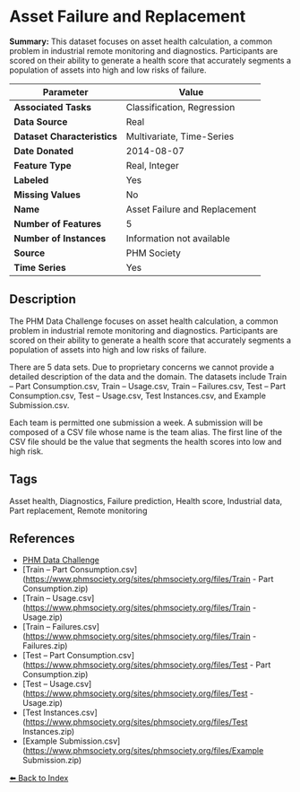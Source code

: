 # Asset Failure and Replacement

**Summary:** This dataset focuses on asset health calculation, a common problem in industrial remote monitoring and diagnostics. Participants are scored on their ability to generate a health score that accurately segments a population of assets into high and low risks of failure.

| Parameter | Value |
| --- | --- |
| **Associated Tasks** | Classification, Regression |
| **Data Source** | Real |
| **Dataset Characteristics** | Multivariate, Time-Series |
| **Date Donated** | 2014-08-07 |
| **Feature Type** | Real, Integer |
| **Labeled** | Yes |
| **Missing Values** | No |
| **Name** | Asset Failure and Replacement |
| **Number of Features** | 5 |
| **Number of Instances** | Information not available |
| **Source** | PHM Society |
| **Time Series** | Yes |

## Description

The PHM Data Challenge focuses on asset health calculation, a common problem in industrial remote monitoring and diagnostics. Participants are scored on their ability to generate a health score that accurately segments a population of assets into high and low risks of failure.

There are 5 data sets. Due to proprietary concerns we cannot provide a detailed description of the data and the domain. The datasets include Train – Part Consumption.csv, Train – Usage.csv, Train – Failures.csv, Test – Part Consumption.csv, Test – Usage.csv, Test Instances.csv, and Example Submission.csv.

Each team is permitted one submission a week. A submission will be composed of a CSV file whose name is the team alias. The first line of the CSV file should be the value that segments the health scores into low and high risk.

## Tags

Asset health, Diagnostics, Failure prediction, Health score, Industrial data, Part replacement, Remote monitoring

## References

- [PHM Data Challenge](https://phmsociety.org/conference/annual-conference-of-the-phm-society/annual-conference-of-the-prognostics-and-health-management-society-2014/phm-data-challenge-2/)
- [Train – Part Consumption.csv](https://www.phmsociety.org/sites/phmsociety.org/files/Train - Part Consumption.zip)
- [Train – Usage.csv](https://www.phmsociety.org/sites/phmsociety.org/files/Train - Usage.zip)
- [Train – Failures.csv](https://www.phmsociety.org/sites/phmsociety.org/files/Train - Failures.zip)
- [Test – Part Consumption.csv](https://www.phmsociety.org/sites/phmsociety.org/files/Test - Part Consumption.zip)
- [Test – Usage.csv](https://www.phmsociety.org/sites/phmsociety.org/files/Test - Usage.zip)
- [Test Instances.csv](https://www.phmsociety.org/sites/phmsociety.org/files/Test Instances.zip)
- [Example Submission.csv](https://www.phmsociety.org/sites/phmsociety.org/files/Example Submission.zip)

[⬅️ Back to Index](../README.md)
